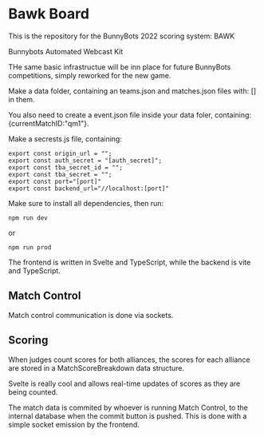 # Bawk Board

This is the repository for the BunnyBots 2022 scoring system: BAWK

Bunnybots Automated Webcast Kit

THe same basic infrastructue will be inn place for future BunnyBots competitions, simply reworked for the new game.

Make a data folder, containing an teams.json and matches.json files with: [] in them.

You also need to create a event.json file inside your data foler, containing: {currentMatchID:"qm1"}.

Make a secrests.js file, containing:

    export const origin_url = "";
    export const auth_secret = "[auth_secret]";
    export const tba_secret_id = "";
    export const tba_secret = "";
    export const port="[port]"
    export const backend_url="//localhost:[port]"


Make sure to install all dependencies, then run:

    npm run dev

or 
    
    npm run prod

The frontend is written in Svelte and TypeScript, while the backend is vite and TypeScript.

## Match Control

Match control communication is done via sockets.

## Scoring

When judges count scores for both alliances, the scores for each alliance are stored in a MatchScoreBreakdown data structure.

Svelte is really cool and allows real-time updates of scores as they are being counted.

The match data is commited by whoever is running Match Control, to the internal database when the commit button is pushed. This is done with a simple socket emission by the frontend.